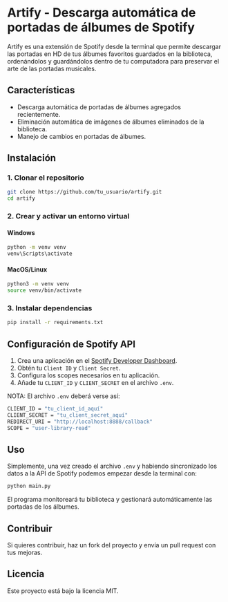 # Artify - Descarga automática de portadas de álbumes de Spotify
Artify es una extensión de Spotify desde la terminal que permite descargar las portadas en HD de tus álbumes favoritos guardados en la biblioteca, ordenándolos y guardándolos dentro de tu computadora para preservar el arte de las portadas musicales.

## Características
- Descarga automática de portadas de álbumes agregados recientemente.
- Eliminación automática de imágenes de álbumes eliminados de la biblioteca.
- Manejo de cambios en portadas de álbumes.

## Instalación

### 1. Clonar el repositorio
```sh
git clone https://github.com/tu_usuario/artify.git
cd artify
```

### 2. Crear y activar un entorno virtual
#### Windows
```sh
python -m venv venv
venv\Scripts\activate
```
#### MacOS/Linux
```sh
python3 -m venv venv
source venv/bin/activate
```

### 3. Instalar dependencias
```sh
pip install -r requirements.txt
```

## Configuración de Spotify API
1. Crea una aplicación en el [Spotify Developer Dashboard](https://developer.spotify.com/dashboard/applications).
2. Obtén tu `Client ID` y `Client Secret`.
3. Configura los scopes necesarios en tu aplicación.
4. Añade tu `CLIENT_ID` y `CLIENT_SECRET` en el archivo `.env`.

NOTA: El archivo `.env` deberá verse así:
```sh
CLIENT_ID = "tu_client_id_aquí"
CLIENT_SECRET = "tu_client_secret_aquí"
REDIRECT_URI = "http://localhost:8888/callback"
SCOPE = "user-library-read"
```

## Uso
Simplemente, una vez creado el archivo `.env` y habiendo sincronizado los datos a la API de Spotify podemos empezar desde la terminal con:
```sh
python main.py
```
El programa monitoreará tu biblioteca y gestionará automáticamente las portadas de los álbumes.

## Contribuir
Si quieres contribuir, haz un fork del proyecto y envía un pull request con tus mejoras.

## Licencia
Este proyecto está bajo la licencia MIT.
